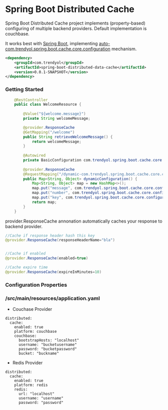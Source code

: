 # Spring Boot Distributed Cache

Spring Boot Distributed Cache project implements (property-based) configuring of multiple backend providers.
Default implementation is couchbase.

It works best with [Spring Boot](https://github.com/spring-projects/spring-boot), implementing [auto-com.trendyol.spring.boot.cache.core.configuration](https://github.com/previousdeveloper/spring-boot-distributed-data-cache) mechanism.

```xml
<dependency>
    <groupId>com.trendyol</groupId>
    <artifactId>spring-boot-distributed-data-cache</artifactId>
    <version>0.0.1-SNAPSHOT</version>
</dependency>
```
### Getting Started

```java
    @RestController
    public class WelcomeResource {
    
    	@Value("${welcome.message}")
    	private String welcomeMessage;

        @provider.ResponseCache
    	@GetMapping("/welcome")
    	public String retrieveWelcomeMessage() {
    		return welcomeMessage;
    	}
    
    	@Autowired
    	private BasicConfiguration com.trendyol.spring.boot.cache.core.configuration;
    
    	@provider.ResponseCache
    	@RequestMapping("/dynamic-com.trendyol.spring.boot.cache.core.configuration")
    	public Map<String, Object> dynamicConfiguration() {
    		Map<String, Object> map = new HashMap<>();
    		map.put("message", com.trendyol.spring.boot.cache.core.configuration.getMessage());
    		map.put("number", com.trendyol.spring.boot.cache.core.configuration.getNumber());
    		map.put("key", com.trendyol.spring.boot.cache.core.configuration.isValue());
    		return map;
    	}
    }
```
provider.ResponseCache annonation automatically caches your response to backend provider.

```java
//Cache if response header hash this key
@provider.ResponseCache(responseHeaderName="bla")


//Cache if enabled
@provider.ResponseCache(enabled=true)

//Cache expire time
@provider.ResponseCache(expireInMinutes=10)
```

### Configuration Properties
### /src/main/resources/application.yaml

- Couchase Provider
```
distributed:
  cache:
    enabled: true
    platform: couchbase
    couchbase:
      bootstrapHosts: "localhost"
      username: "bucketusername"
      password: "bucketpassword"
      bucket: "buckname"
```

- Redis Provider
```
distributed:
  cache:
    enabled: true
    platform: redis
    redis:
      url: "localhost"
      username: "username"
      password: "password"
```
